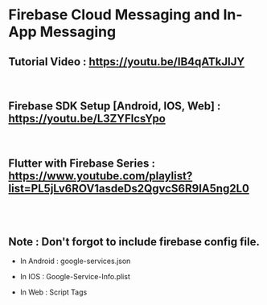 # Firebase Cloud Messaging and In-App Messaging


## Tutorial Video : https://youtu.be/IB4qATkJIJY

<br>

## Firebase SDK Setup [Android, IOS, Web] : https://youtu.be/L3ZYFlcsYpo

<br>

## Flutter with Firebase Series : https://www.youtube.com/playlist?list=PL5jLv6ROV1asdeDs2QgvcS6R9IA5ng2L0

<br>
<br>

## Note : Don't forgot to include firebase config file.

- In Android : google-services.json

- In IOS : Google-Service-Info.plist

- In Web : Script Tags